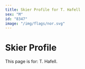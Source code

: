 ```yaml
---
title: Skier Profile for T. Hafell
sex: "M"
id: "8347"
image: "/img/flags/nor.svg" 
---
```


# Skier Profile

This page is for: T. Hafell.
    